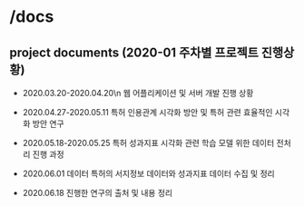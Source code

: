 # /docs
## project documents (2020-01 주차별 프로젝트 진행상황)

* 2020.03.20-2020.04.20\n
웹 어플리케이션 및 서버 개발 진행 상황       

* 2020.04.27-2020.05.11
특허 인용관계 시각화 방안 및 특허 관련 효율적인 시각화 방안 연구

* 2020.05.18-2020.05.25
특허 성과지표 시각화 관련 학습 모델 위한 데이터 전처리 진행 과정

* 2020.06.01
데이터 특허의 서지정보 데이터와 성과지표 데이터 수집 및 정리

* 2020.06.18
진행한 연구의 출처 및 내용 정리
